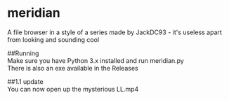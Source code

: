 # meridian
A file browser in a style of a series made by JackDC93 - it's useless apart from looking and sounding cool
  
##Running  
Make sure you have Python 3.x installed and run meridian.py  
There is also an exe available in the Releases  
  
##1.1 update  
You can now open up the mysterious LL.mp4
